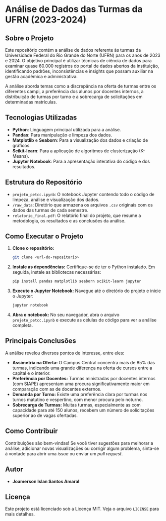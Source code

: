 # Análise de Dados das Turmas da UFRN (2023-2024)

## Sobre o Projeto

Este repositório contém a análise de dados referente às turmas da Universidade Federal do Rio Grande do Norte (UFRN) para os anos de 2023 e 2024. O objetivo principal é utilizar técnicas de ciência de dados para examinar quase 60.000 registros do portal de dados abertos da instituição, identificando padrões, inconsistências e insights que possam auxiliar na gestão acadêmica e administrativa.

A análise aborda temas como a discrepância na oferta de turmas entre os diferentes campi, a preferência dos alunos por docentes internos, a distribuição de turmas por turno e a sobrecarga de solicitações em determinadas matrículas.

## Tecnologias Utilizadas

* **Python**: Linguagem principal utilizada para a análise.
* **Pandas**: Para manipulação e limpeza dos dados.
* **Matplotlib** e **Seaborn**: Para a visualização dos dados e criação de gráficos.
* **Scikit-learn**: Para a aplicação de algoritmos de clusterização (K-Means).
* **Jupyter Notebook**: Para a apresentação interativa do código e dos resultados.

## Estrutura do Repositório

* `projeto_petcc.ipynb`: O notebook Jupyter contendo todo o código de limpeza, análise e visualização dos dados.
* `/raw_data`: Diretório que armazena os arquivos `.csv` originais com os dados das turmas de cada semestre.
* `relatorio_final.pdf`: O relatório final do projeto, que resume a metodologia, os resultados e as conclusões da análise.

## Como Executar o Projeto

1.  **Clone o repositório:**
    ```bash
    git clone <url-do-repositorio>
    ```
2.  **Instale as dependências:**
    Certifique-se de ter o Python instalado. Em seguida, instale as bibliotecas necessárias:
    ```bash
    pip install pandas matplotlib seaborn scikit-learn jupyter
    ```
3.  **Execute o Jupyter Notebook:**
    Navegue até o diretório do projeto e inicie o Jupyter:
    ```bash
    jupyter notebook
    ```
4.  **Abra o notebook:**
    No seu navegador, abra o arquivo `projeto_petcc.ipynb` e execute as células de código para ver a análise completa.

## Principais Conclusões

A análise revelou diversos pontos de interesse, entre eles:

* **Assimetria na Oferta:** O Campus Central concentra mais de 85% das turmas, indicando uma grande diferença na oferta de cursos entre a capital e o interior.
* **Preferência por Docentes:** Turmas ministradas por docentes internos (com SIAPE) apresentam uma procura significativamente maior em comparação com as de docentes externos.
* **Demanda por Turno:** Existe uma preferência clara por turmas nos turnos matutino e vespertino, com menor procura pelo noturno.
* **Sobrecarga de Turmas:** Muitas turmas, especialmente as com capacidade para até 150 alunos, recebem um número de solicitações superior ao de vagas ofertadas.

## Como Contribuir

Contribuições são bem-vindas! Se você tiver sugestões para melhorar a análise, adicionar novas visualizações ou corrigir algum problema, sinta-se à vontade para abrir uma *issue* ou enviar um *pull request*.

## Autor

* **Joamerson Islan Santos Amaral**

## Licença

Este projeto está licenciado sob a Licença MIT. Veja o arquivo `LICENSE` para mais detalhes.

